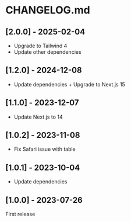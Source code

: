 # CHANGELOG.md

## [2.0.0] - 2025-02-04

- Upgrade to Tailwind 4
- Update other dependencies

## [1.2.0] - 2024-12-08

- Update dependencies + Upgrade to Next.js 15

## [1.1.0] - 2023-12-07

- Update Next.js to 14

## [1.0.2] - 2023-11-08

- Fix Safari issue with table

## [1.0.1] - 2023-10-04

- Update dependencies

## [1.0.0] - 2023-07-26

First release
